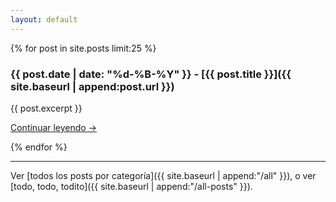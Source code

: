 ```yaml
---
layout: default
---
```


{% for post in site.posts limit:25 %}

### {{ post.date | date: "%d-%B-%Y" }} - [{{ post.title }}]({{ site.baseurl | append:post.url }})

{{ post.excerpt }}

<a rel="full-article" href="{{ site.baseurl | append:post.url }}">
Continuar leyendo →
</a>

{% endfor %}

<hr>

Ver [todos los posts por categoría]({{ site.baseurl | append:"/all" }}), o ver
[todo, todo, todito]({{ site.baseurl | append:"/all-posts" }}).
